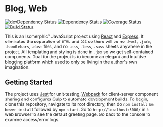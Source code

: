 Blog, Web
===

[![devDependency Status](https://david-dm.org/lihengl/blog-web/dev-status.svg)](https://david-dm.org/lihengl/blog-web#info=devDependencies)
[![Dependency Status](https://david-dm.org/lihengl/blog-web.svg)](https://david-dm.org/lihengl/blog-web)
[![Coverage Status](https://coveralls.io/repos/lihengl/blog-web/badge.svg?branch=release)](https://coveralls.io/r/lihengl/blog-web?branch=release)
[![Build Status](https://travis-ci.org/lihengl/blog-web.svg?branch=release)](https://travis-ci.org/lihengl/blog-web)

This is an Isomerphic&trade; JavaScript project using [React](http://facebook.github.io/react/) and [Express](http://expressjs.com/). It eliminates the separation of `HTML` and `CSS` so there will be no `.html`, `.jade`, `.handlebars`, `.dust` files, and no `.css`, `.less`, `.sass` sheets anywhere in the project. All templating and styling is done in `.jsx` so we get self-contained components. Goal for the project is to become an elegant and intuitive blogging platform which used to only be living in the author's own imagination.

Getting Started
---

The project uses [Jest](https://facebook.github.io/jest/) for unit-testing, [Webpack](http://webpack.github.io/) for client-server component sharing and configures [Gulp](http://gulpjs.com/) to automate development builds. To begin, clone this repository, navigate to its root directory, then do `npm install && bower install` followed by `npm start`. Go to `http://localhost:3000/` in a web browser to see the default greeting page. Go back to the console to examine access/error logs.
